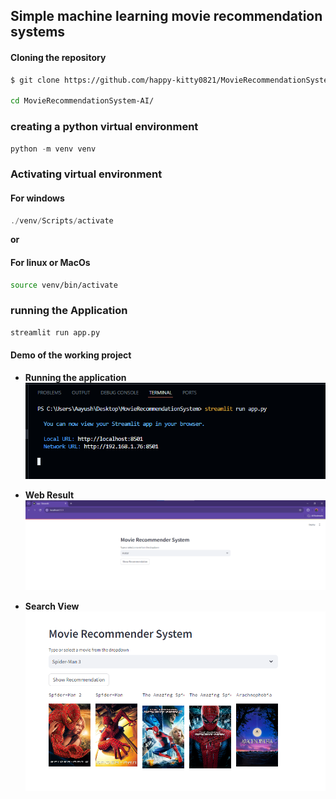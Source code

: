 ## Simple machine learning movie recommendation systems

#### **Cloning the repository**

```bash
$ git clone https://github.com/happy-kitty0821/MovieRecommendationSystem-AI.git

cd MovieRecommendationSystem-AI/
```

### **creating a python virtual environment**
```python
python -m venv venv
```

### **Activating virtual environment**

#### **For windows**
```powershell
./venv/Scripts/activate
```
**or**

#### **For linux or MacOs**
```bash
source venv/bin/activate
```

### running the Application

```python 
streamlit run app.py
```

#### Demo of the working project

- **Running the application**
![Terminal Command](./images/runningProgram.png "Starting the application")

- **Web Result**
![Browser View](./images/webInterface.png "Browser View")

- **Search View**
![Search Results](./images/SearchResult.png "Search Result")